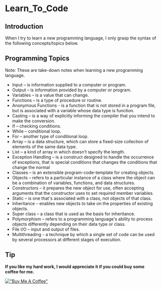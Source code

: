 # Learn_To_Code

## Introduction

When I try to learn a new programming language, I only grasp the syntax of the following concepts/topics below.

## Programming Topics
Note: These are take-down notes when learning a new programming language.

* Input – is information supplied to a computer or program.
* Output – is information provided by a computer or program.
* Variables – is a value that can change.
* Functions – is a type of procedure or routine.
* Anonymous Functions - is a function that is not stored in a program file, but is associated with a variable whose data type is function.
* Casting – is a way of explicitly informing the compiler that you intend to make the conversion.
* If – checking conditions.
* While – conditional loop.
* For – another type of conditional loop.
* Array – is a data structure, which can store a fixed-size collection of elements of the same data type.
* List – a kind of array in which doesn’t specify the length.
* Exception Handling – is a construct designed to handle the occurrence of exceptions, that is special conditions that changes the conditions that change the normal
* Classes – is an extensible program-code-template for creating objects.
* Objects – refers to a particular instance of a class where the object can be a combination of variables, functions, and data structures.
* Constructors – it prepares the new object for use, often accepting arguments that the constructor uses to set required member variables.
* Static – is one that's associated with a class, not objects of that class.
* Inheritance – enables new objects to take on the properties of existing objects.
* Super class – a class that is used as the basis for inheritance.
* Polymorphism – refers to a programming language's ability to process objects differently depending on their data type or class.
* File I/O – input and output of files.
* Multithreading - a technique by which a single set of code can be used by several processors at different stages of execution.

## Tip
**If you like my hard work, I would appreciate it if you could buy some coffee for me.**

[!["Buy Me A Coffee"](https://www.buymeacoffee.com/assets/img/custom_images/orange_img.png)](https://www.buymeacoffee.com/frosteen)
